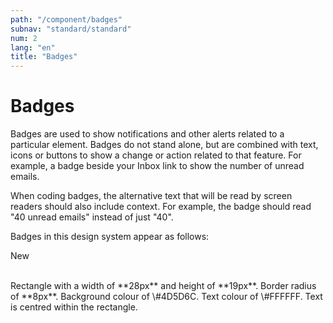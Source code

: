```yaml
---
path: "/component/badges"
subnav: "standard/standard"
num: 2
lang: "en"
title: "Badges"
---
```

# Badges

Badges are used to show notifications and other alerts related to a particular element. Badges do not stand alone, but are combined with text, icons or buttons to show a change or action related to that feature. For example, a badge beside your Inbox link to show the number of unread emails.

When coding badges, the alternative text that will be read by screen readers should also include context. For example, the badge should read "40 unread emails" instead of just "40".

Badges in this design system appear as follows:

<badge color="secondary">New</badge>

</br>
Rectangle with a width of **28px** and height of **19px**. Border radius of **8px**. Background colour of \#4D5D6C. Text colour of \#FFFFFF. Text is centred within the rectangle.
